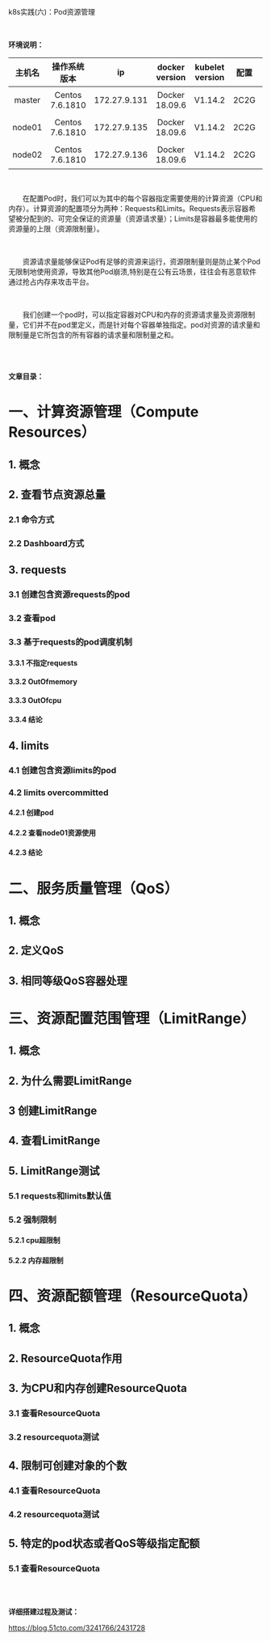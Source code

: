 k8s实践(六)：Pod资源管理

<br>

**环境说明：**

 
| 主机名 | 操作系统版本 | ip | docker version | kubelet version | 配置 | 备注 |
| :------: | :------:  | :------: | :------: | :------: | :------: |:------: |
| master | Centos 7.6.1810 | 172.27.9.131 |Docker 18.09.6 | V1.14.2 | 2C2G | 备注 |
| node01 | Centos 7.6.1810 | 172.27.9.135 |Docker 18.09.6 | V1.14.2 | 2C2G | 备注 |
| node02 | Centos 7.6.1810 | 172.27.9.136 |Docker 18.09.6 | V1.14.2 | 2C2G | 备注 |


<br>

&emsp;&emsp;在配置Pod时，我们可以为其中的每个容器指定需要使用的计算资源（CPU和内存）。计算资源的配置项分为两种：Requests和Limits。Requests表示容器希望被分配到的、可完全保证的资源量（资源请求量）；Limits是容器最多能使用的资源量的上限（资源限制量）。

<br>

&emsp;&emsp;资源请求量能够保证Pod有足够的资源来运行，资源限制量则是防止某个Pod无限制地使用资源，导致其他Pod崩溃,特别是在公有云场景，往往会有恶意软件通过抢占内存来攻击平台。

<br>

&emsp;&emsp;我们创建一个pod时，可以指定容器对CPU和内存的资源请求量及资源限制量，它们并不在pod里定义，而是针对每个容器单独指定。pod对资源的请求量和限制量是它所包含的所有容器的请求量和限制量之和。

<br>
<br>

**文章目录：**
# 一、计算资源管理（Compute Resources）
## 1. 概念
## 2. 查看节点资源总量
### 2.1 命令方式
### 2.2 Dashboard方式
## 3. requests
### 3.1 创建包含资源requests的pod
### 3.2 查看pod
### 3.3 基于requests的pod调度机制
#### 3.3.1 不指定requests
#### 3.3.2 OutOfmemory
#### 3.3.3 OutOfcpu
#### 3.3.4 结论
## 4. limits
### 4.1 创建包含资源limits的pod
### 4.2 limits overcommitted
#### 4.2.1 创建pod
#### 4.2.2 查看node01资源使用
#### 4.2.3 结论
# 二、服务质量管理（QoS）
## 1. 概念
## 2. 定义QoS
## 3. 相同等级QoS容器处理
# 三、资源配置范围管理（LimitRange）
## 1. 概念
## 2. 为什么需要LimitRange
## 3 创建LimitRange
## 4. 查看LimitRange
## 5. LimitRange测试
### 5.1 requests和limits默认值
### 5.2 强制限制
#### 5.2.1 cpu超限制
#### 5.2.2 内存超限制
# 四、资源配额管理（ResourceQuota）
## 1. 概念
## 2. ResourceQuota作用
## 3. 为CPU和内存创建ResourceQuota
### 3.1 查看ResourceQuota
### 3.2 resourcequota测试
## 4. 限制可创建对象的个数
### 4.1 查看ResourceQuota
### 4.2 resourcequota测试
## 5. 特定的pod状态或者QoS等级指定配额
### 5.1 查看ResourceQuota






<br>
<br>

**详细搭建过程及测试：**

https://blog.51cto.com/3241766/2431728
